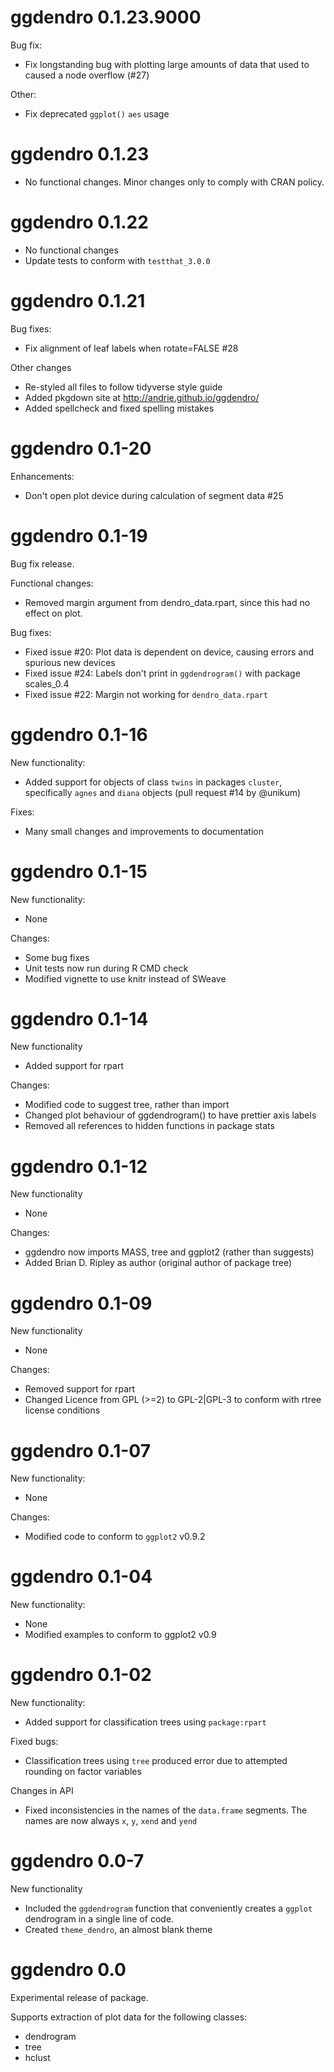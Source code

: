 # ggdendro 0.1.23.9000

Bug fix:

- Fix longstanding bug with plotting large amounts of data that used to caused a node overflow (#27)

Other:

- Fix deprecated `ggplot()` `aes` usage





# ggdendro 0.1.23

* No functional changes.  Minor changes only to comply with CRAN policy.

# ggdendro 0.1.22 

* No functional changes
* Update tests to conform with `testthat_3.0.0`


# ggdendro 0.1.21 

Bug fixes:

* Fix alignment of leaf labels when rotate=FALSE #28

Other changes

* Re-styled all files to follow tidyverse style guide
* Added pkgdown site at http://andrie.github.io/ggdendro/
* Added spellcheck and fixed spelling mistakes


# ggdendro 0.1-20 

Enhancements:

* Don't open plot device during calculation of segment data #25


# ggdendro 0.1-19 

Bug fix release.

Functional changes:

* Removed margin argument from dendro_data.rpart, since this had no effect on plot.

Bug fixes:

* Fixed issue #20: Plot data is dependent on device, causing errors and spurious new devices
* Fixed issue #24: Labels don't print in `ggdendrogram()` with package scales_0.4
* Fixed issue #22: Margin not working for `dendro_data.rpart`


# ggdendro 0.1-16 

New functionality:

- Added support for objects of class `twins` in packages `cluster`, specifically `agnes` and `diana` objects (pull request #14 by @unikum)

Fixes:
- Many small changes and improvements to documentation


# ggdendro 0.1-15 

New functionality:
- None

Changes:

- Some bug fixes
- Unit tests now run during R CMD check
- Modified vignette to use knitr instead of SWeave


# ggdendro 0.1-14 

New functionality
* Added support for rpart

Changes:
* Modified code to suggest tree, rather than import
* Changed plot behaviour of ggdendrogram() to have prettier axis labels
* Removed all references to hidden functions in package stats



# ggdendro 0.1-12 

New functionality
* None

Changes:
* ggdendro now imports MASS, tree and ggplot2 (rather than suggests)
* Added Brian D. Ripley as author (original author of package tree)

# ggdendro 0.1-09 

New functionality
* None

Changes:
* Removed support for rpart
* Changed Licence from GPL (>=2) to GPL-2|GPL-3 to conform with rtree license conditions

# ggdendro 0.1-07 

New functionality:

* None

Changes:

* Modified code to conform to `ggplot2` v0.9.2


# ggdendro 0.1-04 

New functionality:

* None
* Modified examples to conform to ggplot2 v0.9


# ggdendro 0.1-02 

New functionality:

* Added support for classification trees using `package:rpart` 

Fixed bugs:
* Classification trees using `tree` produced error due to attempted rounding on factor variables

Changes in API
* Fixed inconsistencies in the names of the `data.frame` segments.  The names are now always `x`, `y`, `xend` and `yend`


# ggdendro 0.0-7 

New functionality
* Included the `ggdendrogram` function that conveniently creates a `ggplot` dendrogram in a single line of code.
* Created `theme_dendro`, an almost blank theme

# ggdendro 0.0

Experimental release of package.

Supports extraction of plot data for the following classes:

* dendrogram
* tree
* hclust